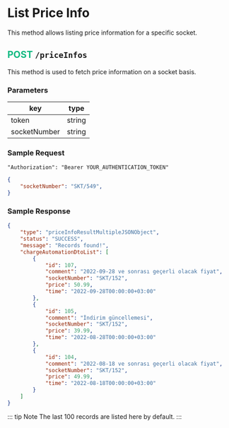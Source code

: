 # List Price Info
This method allows listing price information for a specific socket. 

## <span style="color:#10b981">POST</span> `/priceInfos`
This method is used to fetch price information on a socket basis.

### Parameters
| key          | type         |
|--------------|--------------|
| token        | string       |
| socketNumber | string       |

### Sample Request
```
"Authorization": "Bearer YOUR_AUTHENTICATION_TOKEN"
```
```json
{
    "socketNumber": "SKT/549",
}
```
### Sample Response
```json
{
    "type": "priceInfoResultMultipleJSONObject",
    "status": "SUCCESS",
    "message": "Records found!",
    "chargeAutomationDtoList": [
        {
            "id": 107,
            "comment": "2022-09-28 ve sonrası geçerli olacak fiyat",
            "socketNumber": "SKT/152",
            "price": 50.99,
            "time": "2022-09-28T00:00:00+03:00"
        },
        {
            "id": 105,
            "comment": "İndirim güncellemesi",
            "socketNumber": "SKT/152",
            "price": 39.99,
            "time": "2022-08-28T00:00:00+03:00"
        },
        {
            "id": 104,
            "comment": "2022-08-18 ve sonrası geçerli olacak fiyat",
            "socketNumber": "SKT/152",
            "price": 49.99,
            "time": "2022-08-18T00:00:00+03:00"
        }
    ]
}
```

::: tip Note
The last 100 records are listed here by default.
:::